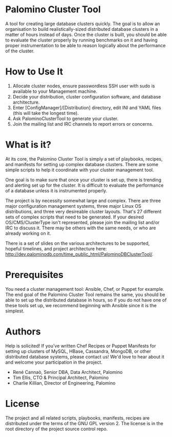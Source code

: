 Palomino Cluster Tool
=====================

A tool for creating large database clusters quickly. The goal is to allow an
organisation to build realistically-sized distributed database clusters in a
matter of hours instead of days. Once the cluster is built, you should be able
to evaluate the cluster properly by running benchmarks on it and having proper
instrumentation to be able to reason logically about the performance of the
cluster.


How to Use It
=============

   1. Allocate cluster nodes, ensure passwordless SSH user with sudo is
      available to your Management machine.
   1. Decide your distribution, cluster configuration software, and database
      architecture.
   1. Enter [ConfigManager]/[Distribution] directory, edit INI and YAML files
      (this will take the longest time).
   1. Ask PalominoClusterTool to generate your cluster.
   1. Join the mailing list and IRC channels to report errors or concerns.


What is it?
===========

At its core, the Palomino Cluster Tool is simply a set of playbooks, recipes,
and manifests for setting up complex database clusters. There are some simple
scripts to help it coordinate with your cluster management tool.

One goal is to make sure that once your cluster is set up, there is trending
and alerting set up for the cluster. It is difficult to evaluate the
performance of a database unless it is instrumented properly.

The project is by necessity somewhat large and complex. There are three major
configuration management systems, three major Linux OS distributions, and three
very desireable cluster layouts. That's 27 different sets of complex scripts
that need to be generated. If your desired OS/CMS/ClusterType isn't
represented, please join the mailing list and/or IRC to discuss it. There may
be others with the same needs, or who are already working on it.

There is a set of slides on the various architectures to be supported, hopeful
timelines, and project architecture here:
http://dev.palominodb.com/time_public_html/PalominoDBClusterTool/.


Prerequisites
=============

You need a cluster management tool: Ansible, Chef, or Puppet for example. The
end goal of the Palomino Cluster Tool remains the same, you should be able to
set up the distributed database in hours, so if you do not have one of these
tools set up, we recommend beginning with Ansible since it is the simplest.


Authors
=======

Help is solicited! If you've written Chef Recipes or Puppet Manifests for
setting up clusters of MySQL, HBase, Cassandra, MongoDB, or other distributed
database systems, please contact us! We'd love to hear about it and welcome
your participation in the project.

   * René Cannaò, Senior DBA, Data Architect, Palomino
   * Tim Ellis, CTO & Principal Architect, Palomino
   * Charlie Killian, Director of Engineering, Palomino


License
=======

The project and all related scripts, playbooks, manifests, recipes are distributed
under the terms of the GNU GPL version 2. The license is in the root directory of
the project source control repo.

